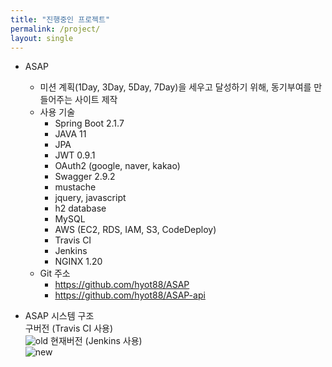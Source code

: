 ```yaml
---
title: "진행중인 프로젝트"
permalink: /project/
layout: single
---
```


- ASAP
  - 미션 계획(1Day, 3Day, 5Day, 7Day)을 세우고 달성하기 위해, 동기부여를 만들어주는 사이트 제작
  - 사용 기술
    - Spring Boot 2.1.7
    - JAVA 11
    - JPA
    - JWT 0.9.1
    - OAuth2 (google, naver, kakao)
    - Swagger 2.9.2
    - mustache
    - jquery, javascript
    - h2 database
    - MySQL
    - AWS (EC2, RDS, IAM, S3, CodeDeploy)
    - Travis CI
    - Jenkins
    - NGINX 1.20
  - Git 주소
    - <https://github.com/hyot88/ASAP>
    - <https://github.com/hyot88/ASAP-api>  


- ASAP 시스템 구조  
구버전 (Travis CI 사용)  
![old]({{site.url}}/assets/images/old.png "old")
현재버전 (Jenkins 사용)  
![new]({{site.url}}/assets/images/new.png "new")